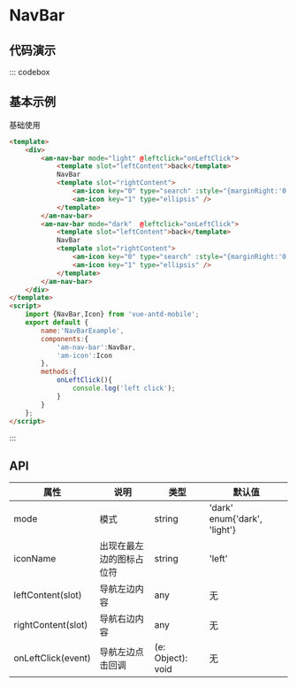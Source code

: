 # NavBar

## 代码演示

::: codebox

## 基本示例

基础使用

```html
<template>
    <div>
        <am-nav-bar mode="light" @leftclick="onLeftClick">
            <template slot="leftContent">back</template>
            NavBar
            <template slot="rightContent">
                <am-icon key="0" type="search" :style="{marginRight:'0.32rem'}" />
                <am-icon key="1" type="ellipsis" />
            </template>
        </am-nav-bar>
        <am-nav-bar mode="dark"  @leftclick="onLeftClick">
            <template slot="leftContent">back</template>
            NavBar
            <template slot="rightContent">
                <am-icon key="0" type="search" :style="{marginRight:'0.32rem'}" />
                <am-icon key="1" type="ellipsis" />
            </template>
        </am-nav-bar>
    </div>
</template>
<script>
    import {NavBar,Icon} from 'vue-antd-mobile';
    export default {
        name:'NavBarExample',
        components:{
            'am-nav-bar':NavBar,
            'am-icon':Icon
        },
        methods:{
            onLeftClick(){
                console.log('left click');
            }
        }
    };
</script>


```

:::

## API


| 属性               | 说明                     | 类型              | 默认值                       |
| ------------------ | ------------------------ | ----------------- | ---------------------------- |
| mode               | 模式                     | string            | 'dark' enum{'dark', 'light'} |
| iconName           | 出现在最左边的图标占位符 | string            | 'left'                       |
| leftContent(slot)  | 导航左边内容             | any               | 无                           |
| rightContent(slot) | 导航右边内容             | any               | 无                           |
| onLeftClick(event) | 导航左边点击回调         | (e: Object): void | 无                           |